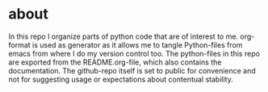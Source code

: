 # about
In this repo I organize parts of python code that are of interest to me. org-format is used as generator as it allows me to tangle Python-files from emacs from where I do my version control too. The python-files in this repo are exported from the README.org-file, which also contains the documentation.
The github-repo itself is set to public for convenience and not for suggesting usage or expectations about contentual stability.
